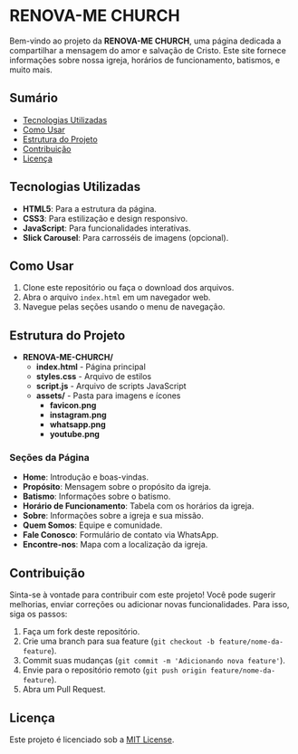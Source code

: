 # RENOVA-ME CHURCH

Bem-vindo ao projeto da **RENOVA-ME CHURCH**, uma página dedicada a compartilhar a mensagem do amor e salvação de Cristo. Este site fornece informações sobre nossa igreja, horários de funcionamento, batismos, e muito mais.

## Sumário

- [Tecnologias Utilizadas](#tecnologias-utilizadas)
- [Como Usar](#como-usar)
- [Estrutura do Projeto](#estrutura-do-projeto)
- [Contribuição](#contribuição)
- [Licença](#licença)

## Tecnologias Utilizadas

- **HTML5**: Para a estrutura da página.
- **CSS3**: Para estilização e design responsivo.
- **JavaScript**: Para funcionalidades interativas.
- **Slick Carousel**: Para carrosséis de imagens (opcional).

## Como Usar

1. Clone este repositório ou faça o download dos arquivos.
2. Abra o arquivo `index.html` em um navegador web.
3. Navegue pelas seções usando o menu de navegação.

## Estrutura do Projeto

- **RENOVA-ME-CHURCH/**
  - **index.html**             - Página principal
  - **styles.css**             - Arquivo de estilos
  - **script.js**              - Arquivo de scripts JavaScript
  - **assets/**                - Pasta para imagens e ícones
    - **favicon.png**
    - **instagram.png**
    - **whatsapp.png**
    - **youtube.png**

### Seções da Página

- **Home**: Introdução e boas-vindas.
- **Propósito**: Mensagem sobre o propósito da igreja.
- **Batismo**: Informações sobre o batismo.
- **Horário de Funcionamento**: Tabela com os horários da igreja.
- **Sobre**: Informações sobre a igreja e sua missão.
- **Quem Somos**: Equipe e comunidade.
- **Fale Conosco**: Formulário de contato via WhatsApp.
- **Encontre-nos**: Mapa com a localização da igreja.

## Contribuição

Sinta-se à vontade para contribuir com este projeto! Você pode sugerir melhorias, enviar correções ou adicionar novas funcionalidades. Para isso, siga os passos:

1. Faça um fork deste repositório.
2. Crie uma branch para sua feature (`git checkout -b feature/nome-da-feature`).
3. Commit suas mudanças (`git commit -m 'Adicionando nova feature'`).
4. Envie para o repositório remoto (`git push origin feature/nome-da-feature`).
5. Abra um Pull Request.

## Licença

Este projeto é licenciado sob a [MIT License](LICENSE).

